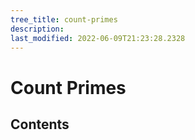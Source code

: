 ```yaml
---
tree_title: count-primes
description: 
last_modified: 2022-06-09T21:23:28.2328
---
```


# Count Primes

## Contents
